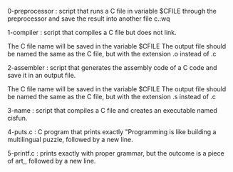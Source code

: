 0-preprocessor : script that runs a C file in variable $CFILE through the preprocessor and save the result into another file c.:wq

1-compiler : script that compiles a C file but does not link.

The C file name will be saved in the variable $CFILE
The output file should be named the same as the C file, but with the extension .o instead of .c

2-assembler : script that generates the assembly code of a C code and save it in an output file.

The C file name will be saved in the variable $CFILE
The output file should be named the same as the C file, but with the extension .s instead of .c

3-name : script that compiles a C file and creates an executable named cisfun.

4-puts.c : C program that prints exactly "Programming is like building a multilingual puzzle, followed by a new line.

5-printf.c : prints exactly with proper grammar, but the outcome is a piece of art,, followed by a new line.
